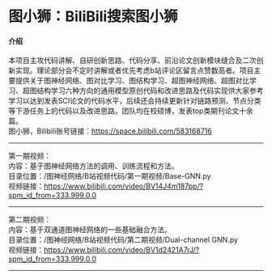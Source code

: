 # 图小狮：BiliBili搜索图小狮

#### 介绍
本项目主攻代码讲解、自研创新思路、代码分享、前沿论文创新模块缝合及二次创新实现。理论部分会不定时讲解或者优先考虑b站评论区留言点赞数高者。项目主要提供关于图神经网络、图对比学习、图结构学习、超图神经网络、超图对比学习、超图结构学习六种方向的通用模型原创代码和改进思路及代码实现供大家参考学习以达到发表SCI论文的代码水平，后续还会持续更新针对链路预测、节点分类等下游任务上的代码以及改进思路。团队均在校硕博，发表top类期刊论文十余篇。  
图小狮，Bilibili账号链接：https://space.bilibili.com/583168716  
********************************************************************************************
第一期视频：  
内容：基于图神经网络方法的调用、训练流程和方法。  
目录位置：/图神经网络/B站视频代码/第一期视频/Base-GNN.py  
视频链接：https://www.bilibili.com/video/BV14J4m187pp/?spm_id_from=333.999.0.0
********************************************************************************************
第二期视频：  
内容：基于双通道图神经网络的一些基础融合方法。  
目录位置：/图神经网络/B站视频代码/第二期视频/Dual-channel GNN.py  
视频链接：https://www.bilibili.com/video/BV1d2421A7rJ/?spm_id_from=333.999.0.0
********************************************************************************************
